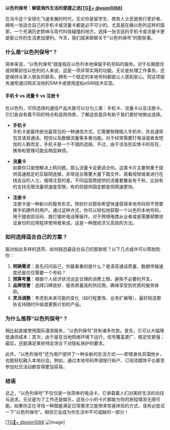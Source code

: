 **以色列保号：解锁海外生活的便捷之选[[TG💪+ @esim1088](https://t.me/s/esim1088)]**

在当今这个全球化飞速发展的时代，无论你是留学生、商务人士还是旅行爱好者，拥有一张适合自己的手机卡或流量卡都是必不可少的。尤其是在像以色列这样的国家，一个充满历史韵味与现代科技碰撞的地方，选择一张合适的手机卡或流量卡更是能让你的生活更加便利。今天，我们就来聊聊关于“以色列保号”的那些事。

### 什么是“以色列保号”？

简单来说，“以色列保号”就是指在以色列本地保留手机号码的服务。对于长期居住或频繁前往以色列的人来说，这是一项非常实用的功能。无论是处理工作事务，还是保持与家人朋友的联系，拥有一个稳定的本地号码都能让人感到安心。而这项服务通常通过购买当地的SIM卡或使用虚拟eSIM技术实现。

#### 手机卡 vs 流量卡 vs 注册卡

在以色列，可供选择的通信产品大致可以分为三类：手机卡、流量卡以及注册卡。它们各自有着不同的特点和适用场景，了解这些差异有助于我们更好地做出选择。

- **手机卡**  
  手机卡是最传统也最常见的一种通信方式。它需要物理插入手机中，并且通常包含语音通话、短信以及数据流量等多重功能。对于经常需要打电话或者发短信的人群而言，手机卡是一个不错的选择。不过，由于涉及到实体卡的存在，携带和管理可能会稍显麻烦。

- **流量卡**  
  如果你只是想解决上网问题，那么流量卡会更适合你。这类卡片主要侧重于提供高速稳定的互联网连接，非常适合需要大量下载文件、观看视频或者进行在线会议的人士。值得注意的是，不同运营商提供的流量套餐各有千秋，比如有的支持无限流量但速度受限，有的则提供固定额度但网速更快。

- **注册卡**  
  注册卡是一种新兴的服务形式，特别针对那些希望快速获得本地号码但不想更换手机硬件的用户。通过这种方式，你可以轻松地获取一个以色列本地号码，用于接收验证码、拨打接听电话等操作。对于跨境电商从业者或是需要频繁验证身份的应用程序使用者来说，这是一种既经济又高效的方法。

### 如何选择适合自己的方案？

面对如此多样的选项，如何挑选最适合自己的那款呢？以下几点或许可以帮助到你：

1. **明确需求**：首先问问自己，你最看重的是什么？是语音通话质量、数据传输速度还是仅仅需要一个号码？
2. **预算考量**：根据个人经济状况设定合理的消费上限，避免不必要的开支。
3. **品牌信誉**：选择口碑良好、服务质量高的供应商，确保享受到优质的服务体验。
4. **灵活调整**：考虑到未来可能的变化（如行程更改、业务扩展等），最好挑选那些支持随时升级或更换计划的产品。

### 为什么推荐“以色列保号”？

相比起直接使用国际漫游服务，“以色列保号”具有诸多优势。首先，它可以大幅降低通讯成本；其次，由于是在当地网络环境下运行，信号覆盖更广、稳定性更强；最后，还能满足某些特定场合下对隐私保护的要求。

此外，“以色列保号”还为用户提供了一种全新的生活方式——即使身处异国他乡，也能轻松融入本地社会。例如，通过本地号码申请银行账户、订阅流媒体平台甚至参加社交活动都变得更加容易。

### 结语

总之，“以色列保号”不仅仅是一张简单的电话卡，它承载着人们对美好生活的向往与追求。无论是为了工作还是娱乐，这张小小的卡片都能为你的旅程增添无限可能。如果你正在寻找一种既能满足日常需求又能带来惊喜体验的方式，请务必尝试一下“以色列保号”。相信它会成为你生活中不可或缺的一部分！

[[TG💪+ @esim1088](https://t.me/s/esim1088) ![Image](https://i.postimg.cc/4NQfJmqS/Snipaste-2025-05-13-00-14-12.png)]